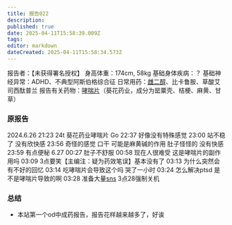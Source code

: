 ```yaml
---
title: 报告022
description: 
published: true
date: 2025-04-11T15:58:39.009Z
tags: 
editor: markdown
dateCreated: 2025-04-11T15:58:34.573Z
---
```


﻿报告者：【未获得署名授权】
身高体重：174cm, 58kg
基础身体疾病：？
基础神经异常：ADHD、不典型阿斯伯格综合征
日常用药：[雌二醇](/drug/E2/)、比卡鲁胺、草酸艾司西酞普兰
报告有关药物：[哮喘片](/drug/阿片类复方药)（葵花药业，成分为罂粟壳、桔梗、麻黄、甘草）

### 原报告
2024.6.26
21:23 24t 葵花药业哮喘片 Go
22:37 好像没有特殊感觉
23:00 站不稳了 没有欣快感
23:56 奇怪的感觉 口干 可能是麻黄碱的作用 肚子怪怪的 没有快感
23:59 有点便秘
6.27 00:27 肚子不舒服
00:58 现在人很难受 这是哮喘片的副作用吗
03:09 3点要笑【主编注：疑为药效笔误】基本没有了
03:13 为什么突然会有不好的回忆
03:14 吃哮喘片会导致这个吗 哭了一小时
03:24 怎么解决ptsd 是不是哮喘片导致的啊
03:28 准备大量[sns](/drug/思诺思) 3点28强制关机

### 总结
- 本站第一个od中成药报告，报告花样越来越多了，好诶
